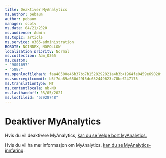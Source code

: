 ```yaml
---
title: Deaktiver MyAnalytics
ms.author: pebaum
author: pebaum
manager: scotv
ms.date: 04/21/2020
ms.audience: Admin
ms.topic: article
ms.service: o365-administration
ROBOTS: NOINDEX, NOFOLLOW
localization_priority: Normal
ms.collection: Adm_O365
ms.custom:
- "9001697"
- "5887"
ms.openlocfilehash: faa48500e46b37bb7b1528292821a4b3b41964fe0459e69028f990aa10a81fd8
ms.sourcegitcommit: b5f7da89a650d2915dc652449623c78be6247175
ms.translationtype: MT
ms.contentlocale: nb-NO
ms.lasthandoff: 08/05/2021
ms.locfileid: "53928748"
---
```

# <a name="disable-myanalytics"></a>Deaktiver MyAnalytics

Hvis du vil deaktivere MyAnalytics, [kan du se Velge bort MyAnalytics.](https://docs.microsoft.com/workplace-analytics/myanalytics/use/opt-out-of-mya) 

Hvis du vil ha mer informasjon om MyAnalytics, [kan du se MyAnalytics-innføring](https://docs.microsoft.com/workplace-analytics/myanalytics/mya-landing-page).
